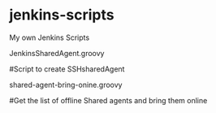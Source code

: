 # jenkins-scripts
My own Jenkins Scripts


JenkinsSharedAgent.groovy 

#Script to create SSHsharedAgent

shared-agent-bring-onine.groovy 

#Get the list of offline Shared agents and bring them online

